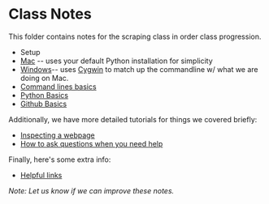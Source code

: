 # Class Notes

This folder contains notes for the scraping class in order class progression.

- Setup
 - [Mac](https://github.com/ireapps/scraping-class/blob/master/notes/setting-up-mac.md) -- uses your default Python installation for simplicity
 - [Windows](https://github.com/ireapps/scraping-class/blob/master/notes/setting-up-windows.md)-- uses [Cygwin](https://www.cygwin.com/) to match up the commandline w/ what we are doing on Mac.
- [Command lines basics](https://github.com/ireapps/scraping-class/blob/master/notes/command-line-basics.md)
- [Python Basics](https://github.com/ireapps/scraping-class/blob/master/notes/python-basics.md)
- [Github Basics](https://github.com/ireapps/scraping-class/blob/master/notes/github-basics.md)

Additionally, we have more detailed tutorials for things we covered briefly:
- [Inspecting a webpage](https://github.com/ireapps/scraping-class/blob/master/notes/inspecting-webpage.md)
- [How to ask questions when you need help](https://github.com/ireapps/scraping-class/blob/master/notes/how-to-ask-questions.md)

Finally, here's some extra info:
- [Helpful links](https://github.com/ireapps/scraping-class/blob/master/notes/helpful-links.md)

*Note: Let us know if we can improve these notes.*
